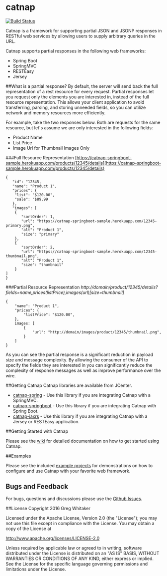 catnap
===

[![Build Status](https://travis-ci.org/gregwhitaker/catnap.svg?branch=catnap2)](https://travis-ci.org/gregwhitaker/catnap)

Catnap is a framework for supporting partial JSON and JSONP responses in RESTful web services by allowing users to supply arbitrary queries in the URL.

Catnap supports partial responses in the following web frameworks:

* 	Spring Boot
* 	SpringMVC
* 	RESTEasy
* 	Jersey

##What is a partial response?
By default, the server will send back the full representation of a rest resource for every request.  Partial responses let you request only the elements you are interested in, instead of the full resource representation.  This allows your client application to avoid transferring, parsing, and storing unneeded fields, so you can utilize network and memory resources more efficiently.

For example, take the two responses below.  Both are requests for the same resource, but let's assume we are only interested in the following fields:

*	Product Name
*	List Price
*	Image Url for Thumbnail Images Only

###Full Resource Representation
[https://catnap-springboot-sample.herokuapp.com/products/12345/details](https://catnap-springboot-sample.herokuapp.com/products/12345/details)

	{
	   "id": "12345,
	   "name": "Product 1",
	   "prices": {
		"list": "$120.00",
		"sale": "$89.99
	   },
	   "images": [
		{
		   "sortOrder": 1,
		   "url": "https://catnap-springboot-sample.herokuapp.com/12345-primary.png",
		   "alt": "Product 1",
		   "size": "primary"
		},
		{
		   "sortOrder": 2,
		   "url": "https://catnap-springboot-sample.herokuapp.com/12345-thumbnail.png",
		   "alt": "Product 1",
		   "size": "thumbnail"
		}
	]
	}
	
###Partial Resource Representation
*http://domain/product/12345/details?fields=name,prices(listPrice),images(url)[size=thumbnail]*

	{
    	"name": "Product 1",
    	"prices": {
        	"listPrice": "$120.00",
    	},
    	images: [
        	{
            	"url": "http://domain/images/product/12345/thumbnail.png",
        	}
    	]
	}
	
As you can see the partial response is a significant reduction in payload size and message complexity.  By allowing the consumer of the API to specify the fields they are interested in you can significantly reduce the complexity of response messages as well as improve performance over the wire.

##Getting Catnap
Catnap libraries are available from JCenter.

* [catnap-spring](https://bintray.com/gregwhitaker/maven/catnap-spring) - Use this library if you are integrating Catnap with a SpringMVC.
* [catnap-springboot](https://bintray.com/gregwhitaker/maven/catnap-springboot) - Use this library if you are integrating Catnap with Spring Boot.
* [catnap-jaxrs](https://bintray.com/gregwhitaker/maven/catnap-jaxrs) - Use this library if you are integrating Catnap with a Jersey or RESTEasy application.

##Getting Started with Catnap

Please see the [wiki](https://github.com/gregwhitaker/catnap/wiki) for detailed documentation on how to get started using Catnap.

##Examples

Please see the included [example projects](catnap-examples) for demonstrations on how to configure and use Catnap with your favorite web framework.

## Bugs and Feedback

For bugs, questions and discussions please use the [Github Issues](https://github.com/gregwhitaker/catnap/issues).

##License
Copyright 2016 Greg Whitaker

Licensed under the Apache License, Version 2.0 (the "License"); you may not use this file except in compliance with the License. You may obtain a copy of the License at

http://www.apache.org/licenses/LICENSE-2.0

Unless required by applicable law or agreed to in writing, software distributed under the License is distributed on an "AS IS" BASIS, WITHOUT WARRANTIES OR CONDITIONS OF ANY KIND, either express or implied. See the License for the specific language governing permissions and limitations under the License.
